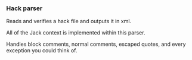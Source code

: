### Hack parser

Reads and verifies a hack file and outputs it in xml.

All of the Jack context is implemented within this parser.

Handles block comments, normal comments, escaped quotes, and every exception you could think of.